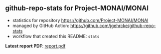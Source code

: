 ## github-repo-stats for Project-MONAI/MONAI

- statistics for repository https://github.com/Project-MONAI/MONAI
- managed by GitHub Action: https://github.com/jgehrcke/github-repo-stats
- workflow that created this README: `stats`

**Latest report PDF**: [report.pdf](https://github.com/Project-MONAI/monai-code-formatter/raw/master/Project-MONAI/MONAI/latest-report/report.pdf)


